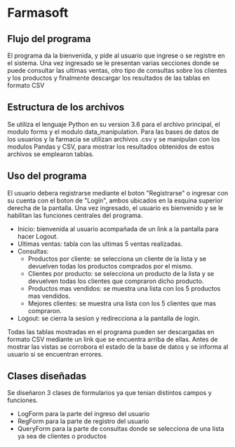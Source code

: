 # Farmasoft

## Flujo del programa
El programa da la bienvenida, y pide al usuario que ingrese o se registre en el sistema. Una vez ingresado se le presentan varias secciones donde se puede consultar las ultimas ventas,  otro tipo de consultas sobre los clientes y los productos y finalmente descargar los resultados de las tablas en formato CSV

## Estructura de los archivos
Se utiliza el lenguaje Python en su version 3.6 para el archivo principal, el modulo forms y el modulo data_manipulation. Para las bases de datos de los usuarios y la farmacia se utilizan archivos .csv y se manipulan con los modulos Pandas y CSV, para mostrar los resultados obtenidos de estos archivos se emplearon tablas.

## Uso del programa
El usuario debera registrarse mediante el boton "Registrarse" o ingresar con su cuenta con el boton de "Login", ambos ubicados en la esquina superior derecha de la pantalla. Una vez ingresado, el usuario es bienvenido y se le habilitan las funciones centrales del programa.

- Inicio: bienvenida al usuario acompañada de un link a la pantalla para hacer Logout.
- Ultimas ventas: tabla con las ultimas 5 ventas realizadas.
- Consultas:
  - Productos por cliente: se selecciona un cliente de la lista y se devuelven todas los productos comprados por el mismo.
  - Clientes por producto: se selecciona un producto de la lista y se devuelven todas los clientes que compraron dicho producto.
  - Productos mas vendidos: se muestra una lista con los 5 productos mas vendidos.
  - Mejores clientes: se muestra una lista con los 5 clientes que mas compraron.
- Logout: se cierra la sesion y redirecciona a la pantalla de login.

 Todas las tablas mostradas en el programa pueden ser descargadas en formato CSV mediante un link que se encuentra arriba de ellas.
 Antes de mostrar las vistas se corrobora el estado de la base de datos y se informa al usuario si se encuentran errores.

## Clases diseñadas
Se diseñaron 3 clases de formularios ya que tenian distintos campos y funciones.
* LogForm para la parte del ingreso del usuario
* RegForm para la parte de registro del usuario
* QueryForm para la parte de consultas donde se selecciona de una lista ya sea de clientes o productos
